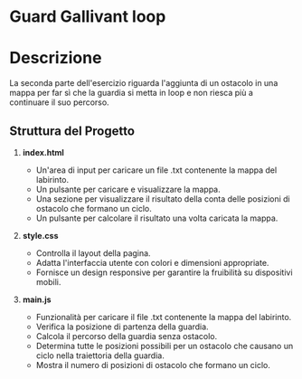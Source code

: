 # Guard Gallivant loop

# Descrizione
La seconda parte dell'esercizio riguarda l'aggiunta di un ostacolo in una mappa per far sì che la guardia si metta in loop e non riesca più a continuare il suo percorso.

## Struttura del Progetto

1. **index.html**
     - Un'area di input per caricare un file .txt contenente la mappa del labirinto.
     - Un pulsante per caricare e visualizzare la mappa.
     - Una sezione per visualizzare il risultato della conta delle posizioni di ostacolo che formano un ciclo.
     - Un pulsante per calcolare il risultato una volta caricata la mappa.

2. **style.css**
     - Controlla il layout della pagina.
     - Adatta l'interfaccia utente con colori e dimensioni appropriate.
     - Fornisce un design responsive per garantire la fruibilità su dispositivi mobili.

3. **main.js**
     - Funzionalità per caricare il file .txt contenente la mappa del labirinto.
     - Verifica la posizione di partenza della guardia.
     - Calcola il percorso della guardia senza ostacolo.
     - Determina tutte le posizioni possibili per un ostacolo che causano un ciclo nella traiettoria della guardia.
     - Mostra il numero di posizioni di ostacolo che formano un ciclo. 